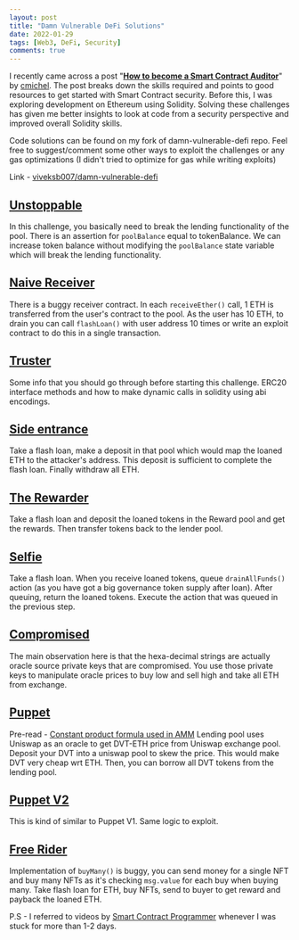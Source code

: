 ```yaml
---
layout: post
title: "Damn Vulnerable DeFi Solutions"
date: 2022-01-29
tags: [Web3, DeFi, Security]
comments: true
---
```


I recently came across a post "**[How to become a Smart Contract Auditor](https://cmichel.io/how-to-become-a-smart-contract-auditor/)**" by [cmichel](https://twitter.com/cmichelio). The post breaks down the skills required and points to good resources to get started with Smart Contract security. Before this, I was exploring development on Ethereum using Solidity. Solving these challenges has given me better insights to look at code from a security perspective and improved overall Solidity skills.

Code solutions can be found on my fork of damn-vulnerable-defi repo. Feel free to suggest/comment some other ways to exploit the challenges or any gas optimizations (I didn't tried to optimize for gas while writing exploits)

Link - [viveksb007/damn-vulnerable-defi](https://github.com/viveksb007/damn-vulnerable-defi)

## [Unstoppable](https://www.damnvulnerabledefi.xyz/challenges/1.html)
In this challenge, you basically need to break the lending functionality of the pool. There is an assertion for `poolBalance` equal to tokenBalance. We can increase token balance without modifying the `poolBalance` state variable which will break the lending functionality.

## [Naive Receiver](https://www.damnvulnerabledefi.xyz/challenges/2.html)
There is a buggy receiver contract. In each `receiveEther()` call, 1 ETH is transferred from the user's contract to the pool. As the user has 10 ETH, to drain you can call `flashLoan()` with user address 10 times or write an exploit contract to do this in a single transaction.

## [Truster](https://www.damnvulnerabledefi.xyz/challenges/3.html)
Some info that you should go through before starting this challenge. ERC20 interface methods and how to make dynamic calls in solidity using abi encodings.

## [Side entrance](https://www.damnvulnerabledefi.xyz/challenges/4.html)
Take a flash loan, make a deposit in that pool which would map the loaned ETH to the attacker's address. This deposit is sufficient to complete the flash loan. Finally withdraw all ETH.

## [The Rewarder](https://www.damnvulnerabledefi.xyz/challenges/5.html)
Take a flash loan and deposit the loaned tokens in the Reward pool and get the rewards. Then transfer tokens back to the lender pool.  

## [Selfie](https://www.damnvulnerabledefi.xyz/challenges/6.html)
Take a flash loan. When you receive loaned tokens, queue `drainAllFunds()` action (as you have got a big governance token supply after loan). After queuing, return the loaned tokens. Execute the action that was queued in the previous step.

## [Compromised](https://www.damnvulnerabledefi.xyz/challenges/7.html)
The main observation here is that the hexa-decimal strings are actually oracle source private keys that are compromised. You use those private keys to manipulate oracle prices to buy low and sell high and take all ETH from exchange.

## [Puppet](https://www.damnvulnerabledefi.xyz/challenges/8.html)
Pre-read - [Constant product formula used in AMM](https://github.com/runtimeverification/verified-smart-contracts/blob/uniswap/uniswap/x-y-k.pdf)
Lending pool uses Uniswap as an oracle to get DVT-ETH price from Uniswap exchange pool. Deposit your DVT into a uniswap pool to skew the price. This would make DVT very cheap wrt ETH. Then, you can borrow all DVT tokens from the lending pool.

## [Puppet V2](https://www.damnvulnerabledefi.xyz/challenges/9.html)
This is kind of similar to Puppet V1. Same logic to exploit.

## [Free Rider](https://www.damnvulnerabledefi.xyz/challenges/10.html)
Implementation of `buyMany()` is buggy, you can send money for a single NFT and buy many NFTs as it's checking `msg.value` for each buy when buying many. Take flash loan for ETH, buy NFTs, send to buyer to get reward and payback the loaned ETH.

P.S - I referred to videos by [Smart Contract Programmer](https://www.youtube.com/channel/UCJWh7F3AFyQ_x01VKzr9eyA) whenever I was stuck for more than 1-2 days. 
